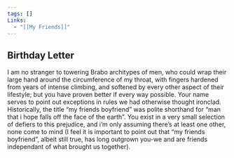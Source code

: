 ```yaml
---
tags: []
Links:
  - "[[My Friends]]"
---
```

## Birthday Letter	
I am no stranger to towering Brabo architypes of men, who could wrap their large hand around the circumference of my throat, with fingers hardened from years of intense climbing, and softened by every other aspect of their lifestyle; but you have proven better if every way possible. Your name serves to point out exceptions in rules we had otherwise thought ironclad. Historically, the title “my friends boyfriend” was polite shorthand for “man that i hope falls off the face of the earth”. You exist in a very small selection of defiers to this prejudice, and i’m only assuming there’s at least one other, none come to mind (I feel it is important to point out that “my friends boyfriend”, albeit still true, has long outgrown you-we and are friends independant of what brought us together).

